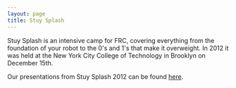 ```yaml
---
layout: page
title: Stuy Splash
---
```

Stuy Splash is an intensive camp for FRC, covering everything from the foundation of your robot to the 0's and 1's that make it overweight. In 2012 it was held at the New York City College of Technology in Brooklyn on December 15th.

Our presentations from Stuy Splash 2012 can be found [here](/resources/stuysplash2012/).
